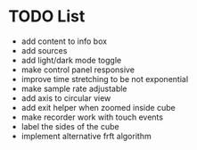 # TODO List

* add content to info box
* add sources
* add light/dark mode toggle
* make control panel responsive
* improve time stretching to be not exponential
* make sample rate adjustable
* add axis to circular view
* add exit helper when zoomed inside cube
* make recorder work with touch events
* label the sides of the cube
* implement alternative frft algorithm
